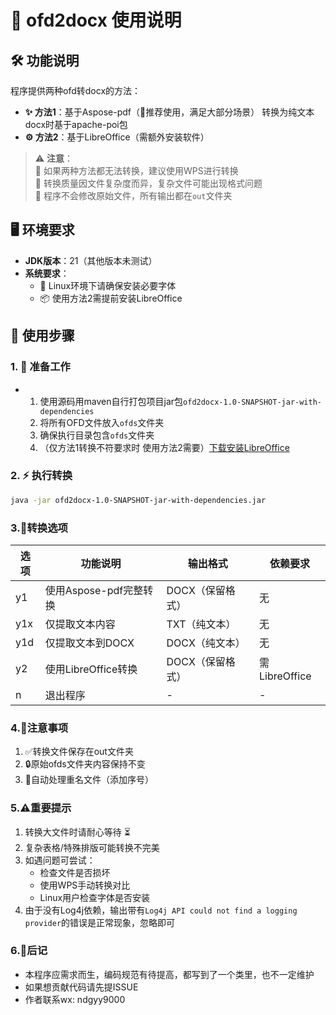 # 📄 ofd2docx 使用说明

## 🛠️ 功能说明
程序提供两种ofd转docx的方法：
- **✨ 方法1**：基于Aspose-pdf（🌟推荐使用，满足大部分场景） 转换为纯文本docx时基于apache-poi包
- **⚙️ 方法2**：基于LibreOffice（需额外安装软件）

> ⚠️ **注意**：  
> 🔸 如果两种方法都无法转换，建议使用WPS进行转换  
> 🔸 转换质量因文件复杂度而异，复杂文件可能出现格式问题  
> 🔸 程序不会修改原始文件，所有输出都在`out`文件夹

## 🖥️ 环境要求
- **JDK版本**：21（其他版本未测试）
- **系统要求**：
    - 🐧 Linux环境下请确保安装必要字体
    - 📦 使用方法2需提前安装LibreOffice

## 🚀 使用步骤

### 1. 📂 准备工作
- 1. 使用源码用maven自行打包项目jar包`ofd2docx-1.0-SNAPSHOT-jar-with-dependencies`
  2. 将所有OFD文件放入`ofds`文件夹
  3. 确保执行目录包含`ofds`文件夹
  4. （仅方法1转换不符要求时 使用方法2需要）[下载安装LibreOffice](https://www.libreoffice.org/)

### 2. ⚡ 执行转换
```bash
java -jar ofd2docx-1.0-SNAPSHOT-jar-with-dependencies.jar
```
### 3.🔘转换选项
| 选项 | 功能说明 | 输出格式 | 依赖要求 |
|------|----------|----------|----------|
| y1   | 使用Aspose-pdf完整转换 | DOCX（保留格式） | 无 |
| y1x  | 仅提取文本内容 | TXT（纯文本） | 无 |
| y1d  | 仅提取文本到DOCX | DOCX（纯文本） | 无 |
| y2   | 使用LibreOffice转换 | DOCX（保留格式） | 需LibreOffice |
| n    | 退出程序 | - | - |

### 4.📌注意事项
1. ✅转换文件保存在out文件夹
2. 🔒原始ofds文件夹内容保持不变
3. 🔢自动处理重名文件（添加序号）

### 5.⚠️重要提示
1. 转换大文件时请耐心等待 ⏳
2. 复杂表格/特殊排版可能转换不完美
3. 如遇问题可尝试：
   - 检查文件是否损坏
   - 使用WPS手动转换对比
   - Linux用户检查字体是否安装
4. 由于没有Log4j依赖，输出带有`Log4j API could not find a logging provider`的错误是正常现象，忽略即可

### 6.📄后记
- 本程序应需求而生，编码规范有待提高，都写到了一个类里，也不一定维护
- 如果想贡献代码请先提ISSUE
- 作者联系wx: ndgyy9000